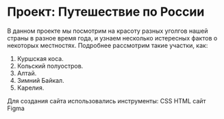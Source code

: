 # Проект: Путешествие по России

В данном проекте мы посмотрим на красоту разных уголгов нашей страны в разное время года, и узнаем несколько истересных фактов о некоторых местностях.
Подробнее рассмотрим такие участки, как:
1. Куршская коса.
2. Кольский полуостров.
3. Алтай.
4. Зимний Байкал.
5. Карелия.

Для создания сайта использовались инструменты:
CSS
HTML
сайт Figma
